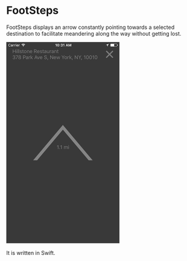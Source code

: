 # FootSteps

FootSteps displays an arrow constantly pointing towards a selected
destination to facilitate meandering along the way without getting lost.

![Screenshot](readme/navigator-screenshot.png)

It is written in Swift.
